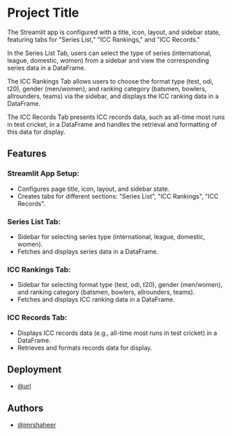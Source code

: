
# Project Title

The Streamlit app is configured with a title, icon, layout, and sidebar state, featuring tabs for "Series List," "ICC Rankings," and "ICC Records." 

In the Series List Tab, users can select the type of series (international, league, domestic, women) from a sidebar and view the corresponding series data in a DataFrame.

The ICC Rankings Tab allows users to choose the format type (test, odi, t20), gender (men/women), and ranking category (batsmen, bowlers, allrounders, teams) via the sidebar, and displays the ICC ranking data in a DataFrame. 

The ICC Records Tab presents ICC records data, such as all-time most runs in test cricket, in a DataFrame and handles the retrieval and formatting of this data for display.


## Features

### Streamlit App Setup:

- Configures page title, icon, layout, and sidebar state.
- Creates tabs for different sections: "Series List", "ICC Rankings", "ICC Records".

### Series List Tab:

- Sidebar for selecting series type (international, league, domestic, women).
- Fetches and displays series data in a DataFrame.

### ICC Rankings Tab:

- Sidebar for selecting format type (test, odi, t20), gender (men/women), and ranking category (batsmen, bowlers, allrounders, teams).
- Fetches and displays ICC ranking data in a DataFrame.

### ICC Records Tab:

- Displays ICC records data (e.g., all-time most runs in test cricket) in a DataFrame.
- Retrieves and formats records data for display.

## Deployment



- [@url](https://www.github.com/url)


## Authors

- [@imrshaheer](https://www.github.com/imrshaheer)

